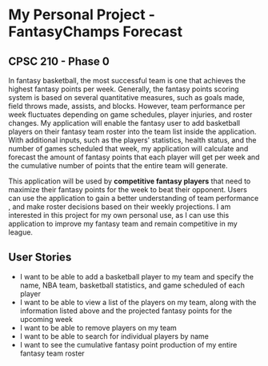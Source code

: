 # My Personal Project - FantasyChamps Forecast

## CPSC 210 - Phase 0

In fantasy basketball, the most successful team is one that achieves the highest fantasy points per week. Generally, 
the fantasy points scoring system is based on several quantitative measures, such as goals made, field throws made, 
assists, and blocks. However, team performance per week fluctuates depending on game schedules,
player injuries, and roster changes. My application will enable the fantasy user to add basketball players on their 
fantasy team 
roster into the team list inside the application. With additional inputs, such as the players' statistics, health 
status, and the number of games scheduled that week, 
my application will calculate and forecast the amount of fantasy points that each player will get per week and the
cumulative number of points that the entire team will generate. 

This application will be used by **competitive fantasy players** that need to maximize their fantasy points
for the week to beat their opponent. Users can use the application to gain a better understanding of team performance
, and make roster decisions based on their weekly projections. I am interested in this project for my own personal
use, as I can use this application to improve my fantasy team and remain competitive in my league.

## User Stories

- I want to be able to add a basketball player to my team and specify the name, NBA team, basketball statistics, and
game scheduled of each player
- I want to be able to view a list of the players on my team, along with the information listed above and the projected fantasy points 
for the upcoming week
- I want to be able to remove players on my team
- I want to be able to search for individual players by name
- I want to see the cumulative fantasy point production of my entire fantasy team roster